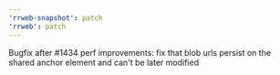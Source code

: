 ```yaml
---
'rrweb-snapshot': patch
'rrweb': patch
---
```


Bugfix after #1434 perf improvements: fix that blob urls persist on the shared anchor element and can't be later modified
